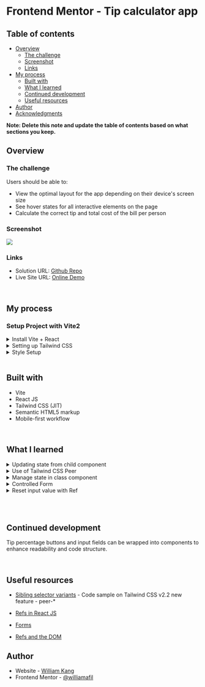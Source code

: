 # Frontend Mentor - Tip calculator app

## Table of contents

- [Overview](#overview)
  - [The challenge](#the-challenge)
  - [Screenshot](#screenshot)
  - [Links](#links)
- [My process](#my-process)
  - [Built with](#built-with)
  - [What I learned](#what-i-learned)
  - [Continued development](#continued-development)
  - [Useful resources](#useful-resources)
- [Author](#author)
- [Acknowledgments](#acknowledgments)

**Note: Delete this note and update the table of contents based on what sections you keep.**

## Overview

### The challenge

Users should be able to:

- View the optimal layout for the app depending on their device's screen size
- See hover states for all interactive elements on the page
- Calculate the correct tip and total cost of the bill per person

### Screenshot

![](https://i.imgur.com/fEtpQIr.png)

### Links

- Solution URL: [Github Repo](https://github.com/williamafil/fm-tip-calculator)
- Live Site URL: [Online Demo](https://williamafil.github.io/fm-tip-calculator/)

<br/>

## My process

### Setup Project with Vite2

<details>
  <summary>Install Vite + React</summary>

```
$ npm init vite@latest fm-tip-calculator --template react
```

</details>

<details>
  <summary>Setting up Tailwind CSS</summary>

Follow this tutorial on Tailwind CSS official site: [Install Tailwind CSS with Vue 3 and Vite](https://tailwindcss.com/docs/guides/vue-3-vite#setting-up-tailwind-css)

#### Install Tailwind CSS via npm

```
$ npm install -D tailwindcss@latest postcss@latest autoprefixer@latest
```

#### Create Config Files

```
  $ npx tailwindcss init -p
```

#### Configure Purge ( tree-shake unused styles in production)

```javascript
// tailwind.config.js
purge: ['./index.html', './src/**/*.{vue,js,ts,jsx,tsx}'],
```

#### Enable JIT mode

[Reference](https://tailwindcss.com/docs/just-in-time-mode#enabling-jit-mode)

```javascript
module.exports = {
  mode: "jit", // add this line
  purge: [
    // ...
  ],
  theme: {
    // ...
  },
  // ...
};
```

#### Include Tailwind in your CSS

```css
/* ./src/index.css */
@tailwind base;
@tailwind components;
@tailwind utilities;
```

</details>

<details>
  <summary>Style Setup</summary>

```js
module.exports = {
  mode: "jit",
  purge: ["./index.html", "./src/**/*.{vue,js,ts,jsx,tsx}"],
  darkMode: false, // or 'media' or 'class'
  theme: {
    extend: {
      colors: {
        cyan: {
          DEFAULT: "hsl(172, 67%, 45%)",
          600: "hsl(183, 100%, 15%)",
          500: "hsl(186, 14%, 43%)",
          400: "hsl(184, 14%, 56%)",
          350: "#9FE8DF",
          300: "hsl(185, 41%, 84%)",
          200: "hsl(189, 41%, 97%)", // #F3F9FA
          50: "hsl(0, 0%, 100%)",
        },
      },
      fontFamily: {
        "space-mono": ["Space Mono", "serif"],
      },
      outline: {
        cyan: ["1px solid hsl(172, 67%, 45%)", "1px"],
      },
      ringColor: {
        red: colors.red,
        cyan: colors.cyan,
      },
      ringWidth: {
        DEFAULT: "2px",
        6: "6px",
        10: "10px",
      },
    },
  },
  variants: {
    extend: {},
  },
  plugins: [],
};
```

</details>

<br/>

## Built with

- Vite
- React JS
- Tailwind CSS (JIT)
- Semantic HTML5 markup
- Mobile-first workflow

<br/>

## What I learned

<details>
<summary>Updating state from child component</summary>

```js
// helper function
resetState = () => {
  return this.setState({ bill: "", tipPercent: "", people: "" });
};

// pass helper function to child component as props
<ResultPanel
  tip={this.getTipAmount()}
  total={this.getTotalAmount()}
  resetState={this.resetState}
/>;
```

```js
// Component
<button
  type="button"
  className="uppercase text-center bg-cyan w-full py-3 rounded text-cyan-600 font-bold text-xl"
  onClick={props.resetState}
>
  Reset
</button>
```

</details>

<details>
  <summary>Use of Tailwind CSS Peer</summary>

```html
<label>
  <input
    className="hidden peer"
    type="radio"
    value="5"
    name="tip-percent"
    id="five-percent"
  />
  <span
    htmlFor="five-percent"
    className=" tip-btn peer-checked:bg-cyan peer-checked:text-cyan-600"
  >
    5%
  </span>
</label>
```

Translate into classic CSS shown as below:

```css
.peer:checked ~ .peer-checked\:bg-cyan {
  background-color: hsl(172, 67%, 45%);
}
```

</details>

<details>
  <summary>Manage state in class component</summary>
</details>

<details>
  <summary>Controlled Form</summary>
</details>

<details>
  <summary>Reset input value with Ref </summary>
</details>

<br/><br/>

## Continued development

Tip percentage buttons and input fields can be wrapped into components to enhance readability and code structure.

<br/>

## Useful resources

- [Sibling selector variants](https://blog.tailwindcss.com/tailwindcss-2-2) - Code sample on Tailwind CSS v2.2 new feature - peer-\*

- [Refs in React JS](https://reactjs.org/docs/refs-and-the-dom.html)

- [Forms](https://reactjs.org/docs/forms.html)

- [Refs and the DOM](https://reactjs.org/docs/refs-and-the-dom.html#gatsby-focus-wrapper)

## Author

- Website - [William Kang](https://williamafil.github.io/fm-tip-calculator/)
- Frontend Mentor - [@williamafil](https://www.frontendmentor.io/profile/williamafil)

<br/>
